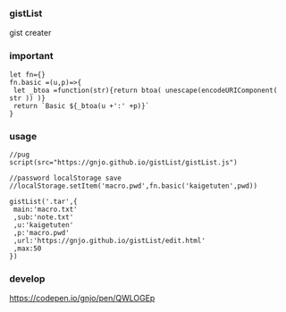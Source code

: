 ### gistList
gist creater

### important
```
let fn={}
fn.basic =(u,p)=>{
 let _btoa =function(str){return btoa( unescape(encodeURIComponent( str )) )}
 return `Basic ${_btoa(u +':' +p)}`
}
```
### usage
```
//pug
script(src="https://gnjo.github.io/gistList/gistList.js")
```
```
//password localStorage save
//localStorage.setItem('macro.pwd',fn.basic('kaigetuten',pwd))

gistList('.tar',{
 main:'macro.txt'
 ,sub:'note.txt'
 ,u:'kaigetuten'
 ,p:'macro.pwd'
 ,url:'https://gnjo.github.io/gistList/edit.html'
 ,max:50
})
```

### develop
https://codepen.io/gnjo/pen/QWLOGEp
